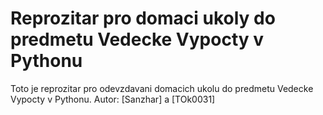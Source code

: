 # Reprozitar pro domaci ukoly do predmetu Vedecke Vypocty v Pythonu

Toto je reprozitar pro odevzdavani domacich ukolu do predmetu Vedecke Vypocty v Pythonu. Autor: [Sanzhar] a [TOk0031]
